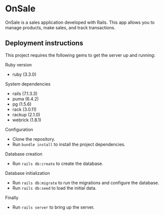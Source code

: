 # OnSale

OnSale is a sales application developed with Rails. This app allows you to manage products, make sales, and track transactions.

## Deployment instructions

This project requires the following gems to get the server up and running:

Ruby version
- ruby (3.3.0)

System dependencies
- rails (7.1.3.3)
- puma (6.4.2)
- pg (1.5.6)
- rack (3.0.11)
- rackup (2.1.0)
- webrick (1.8.1)

Configuration
- Clone the repository.
- Run `bundle install` to install the project dependencies.

Database creation
- Run `rails db:create` to create the database.

Database initialization
- Run `rails db:migrate` to run the migrations and configure the database.
- Run `rails db:seed` to load the initial data.

Finally

- Run `rails server` to bring up the server.